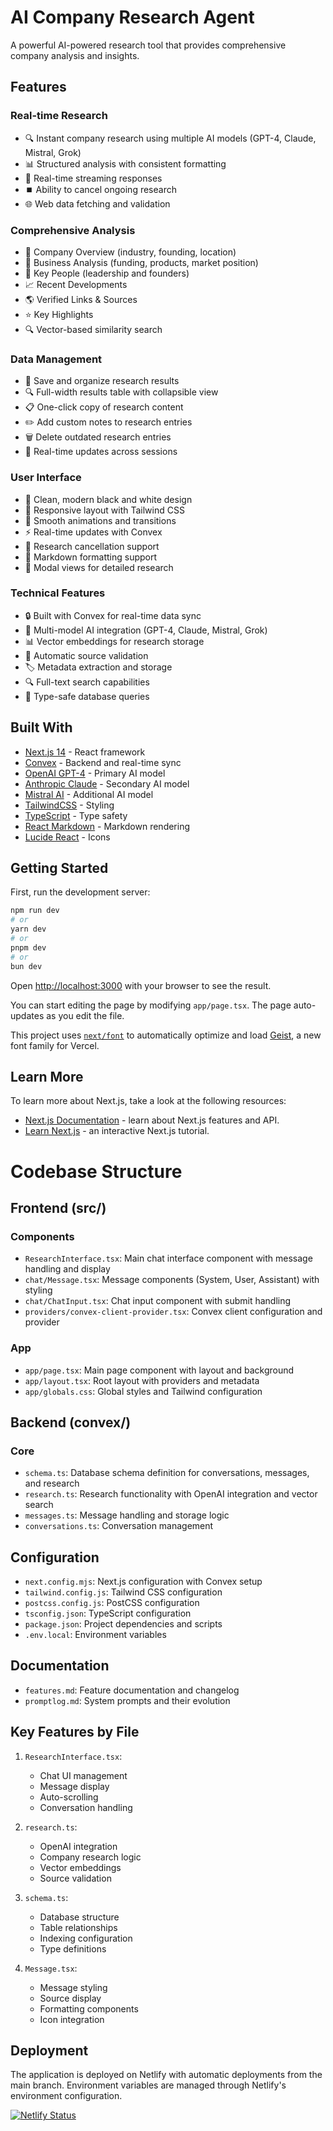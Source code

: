 # AI Company Research Agent

A powerful AI-powered research tool that provides comprehensive company analysis and insights.

## Features

### Real-time Research

- 🔍 Instant company research using multiple AI models (GPT-4, Claude, Mistral, Grok)
- 📊 Structured analysis with consistent formatting
- 🔄 Real-time streaming responses
- ⏹️ Ability to cancel ongoing research
- 🌐 Web data fetching and validation

### Comprehensive Analysis

- 🏢 Company Overview (industry, founding, location)
- 💼 Business Analysis (funding, products, market position)
- 👥 Key People (leadership and founders)
- 📈 Recent Developments
- 🌎 Verified Links & Sources
- ⭐ Key Highlights
- 🔍 Vector-based similarity search

### Data Management

- 📝 Save and organize research results
- 🔍 Full-width results table with collapsible view
- 📋 One-click copy of research content
- ✏️ Add custom notes to research entries
- 🗑️ Delete outdated research entries
- 🔄 Real-time updates across sessions

### User Interface

- 🎨 Clean, modern black and white design
- 📱 Responsive layout with Tailwind CSS
- 💫 Smooth animations and transitions
- ⚡ Real-time updates with Convex
- 🚫 Research cancellation support
- 📝 Markdown formatting support
- 🎯 Modal views for detailed research

### Technical Features

- 🔒 Built with Convex for real-time data sync
- 🤖 Multi-model AI integration (GPT-4, Claude, Mistral, Grok)
- 📊 Vector embeddings for research storage
- 🔄 Automatic source validation
- 🏷️ Metadata extraction and storage
- 🔍 Full-text search capabilities
- 🔐 Type-safe database queries

## Built With

- [Next.js 14](https://nextjs.org/) - React framework
- [Convex](https://www.convex.dev/) - Backend and real-time sync
- [OpenAI GPT-4](https://openai.com/) - Primary AI model
- [Anthropic Claude](https://www.anthropic.com/) - Secondary AI model
- [Mistral AI](https://mistral.ai/) - Additional AI model
- [TailwindCSS](https://tailwindcss.com/) - Styling
- [TypeScript](https://www.typescriptlang.org/) - Type safety
- [React Markdown](https://github.com/remarkjs/react-markdown) - Markdown rendering
- [Lucide React](https://lucide.dev/) - Icons

## Getting Started

First, run the development server:

```bash
npm run dev
# or
yarn dev
# or
pnpm dev
# or
bun dev
```

Open [http://localhost:3000](http://localhost:3000) with your browser to see the result.

You can start editing the page by modifying `app/page.tsx`. The page auto-updates as you edit the file.

This project uses [`next/font`](https://nextjs.org/docs/app/building-your-application/optimizing/fonts) to automatically optimize and load [Geist](https://vercel.com/font), a new font family for Vercel.

## Learn More

To learn more about Next.js, take a look at the following resources:

- [Next.js Documentation](https://nextjs.org/docs) - learn about Next.js features and API.
- [Learn Next.js](https://nextjs.org/learn) - an interactive Next.js tutorial.

# Codebase Structure

## Frontend (src/)

### Components

- `ResearchInterface.tsx`: Main chat interface component with message handling and display
- `chat/Message.tsx`: Message components (System, User, Assistant) with styling
- `chat/ChatInput.tsx`: Chat input component with submit handling
- `providers/convex-client-provider.tsx`: Convex client configuration and provider

### App

- `app/page.tsx`: Main page component with layout and background
- `app/layout.tsx`: Root layout with providers and metadata
- `app/globals.css`: Global styles and Tailwind configuration

## Backend (convex/)

### Core

- `schema.ts`: Database schema definition for conversations, messages, and research
- `research.ts`: Research functionality with OpenAI integration and vector search
- `messages.ts`: Message handling and storage logic
- `conversations.ts`: Conversation management

## Configuration

- `next.config.mjs`: Next.js configuration with Convex setup
- `tailwind.config.js`: Tailwind CSS configuration
- `postcss.config.js`: PostCSS configuration
- `tsconfig.json`: TypeScript configuration
- `package.json`: Project dependencies and scripts
- `.env.local`: Environment variables

## Documentation

- `features.md`: Feature documentation and changelog
- `promptlog.md`: System prompts and their evolution

## Key Features by File

1. `ResearchInterface.tsx`:

   - Chat UI management
   - Message display
   - Auto-scrolling
   - Conversation handling

2. `research.ts`:

   - OpenAI integration
   - Company research logic
   - Vector embeddings
   - Source validation

3. `schema.ts`:

   - Database structure
   - Table relationships
   - Indexing configuration
   - Type definitions

4. `Message.tsx`:
   - Message styling
   - Source display
   - Formatting components
   - Icon integration

## Deployment

The application is deployed on Netlify with automatic deployments from the main branch. Environment variables are managed through Netlify's environment configuration.

[![Netlify Status](https://api.netlify.com/api/v1/badges/61515d34-cbb9-4933-ba64-b3eb60b436ea/deploy-status)](https://app.netlify.com/sites/researchagent/deploys)
